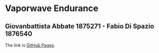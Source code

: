# Vaporwave Endurance
## Giovanbattista Abbate 1875271 - Fabio Di Spazio 1876540
The link is [GitHub Pages](https://sapienzainteractivegraphicscourse.github.io/finalproject-vaporwaveendurance/).
